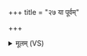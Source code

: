 +++
title = "२७ या पूर्वम्"

+++
<details><summary>मूलम् (VS)</summary>

या पूर्वं॒ पतिं॑ वि॒त्त्वाऽथा॒न्यं वि॒न्दतेऽप॑रम्। पञ्चौ॑दनं च॒ ताव॒जं ददा॑तो॒ न वि यो॑षतः ॥
</details>
